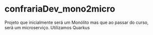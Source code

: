 # confrariaDev_mono2micro
Projeto que inicialmente será um Monólito mas que ao passar do curso, será um microserviço. Utilizamos Quarkus
